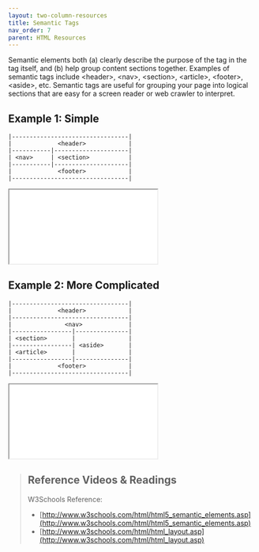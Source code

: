 ```yaml
---
layout: two-column-resources
title: Semantic Tags
nav_order: 7
parent: HTML Resources
---
```


Semantic elements both (a) clearly describe the purpose of the tag in the tag itself, and (b) help group content sections together. Examples of semantic tags include &lt;header&gt;, &lt;nav&gt;, &lt;section&gt;, &lt;article&gt;, &lt;footer&gt;, &lt;aside&gt;, etc. Semantic tags are useful for grouping your page into logical sections that are easy for a screen reader or web crawler to interpret.

## Example 1: Simple
```
|---------------------------------|
|             <header>            |
|-----------|---------------------|
| <nav>     | <section>           |
|-----------|---------------------|
|             <footer>            |
|---------------------------------|
```
<iframe src="//codepen.io/vanwars/embed/zBYeRm/?theme-id=18654&default-tab=html,result" allowfullscreen="true" class="codepen-frame"></iframe>

## Example 2: More Complicated
```
|---------------------------------|
|             <header>            |
|---------------------------------|
|               <nav>             |
|-----------------|---------------|
| <section>       |               |
|-----------------| <aside>       |
| <article>       |               |
|-----------------|---------------|
|             <footer>            |
|---------------------------------|
```
<iframe src="//codepen.io/vanwars/embed/rLNPoq/?theme-id=18654&default-tab=html,result" allowfullscreen="true" class="codepen-frame"></iframe>



> ## Reference Videos & Readings
> W3Schools Reference:
> * [http://www.w3schools.com/html/html5_semantic_elements.asp](http://www.w3schools.com/html/html5_semantic_elements.asp)
> * [http://www.w3schools.com/html/html_layout.asp](http://www.w3schools.com/html/html_layout.asp)